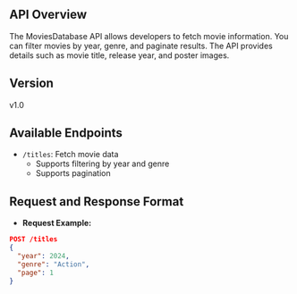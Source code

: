 ## API Overview
The MoviesDatabase API allows developers to fetch movie information. You can filter movies by year, genre, and paginate results. The API provides details such as movie title, release year, and poster images.

## Version
v1.0

## Available Endpoints
- `/titles`: Fetch movie data
  - Supports filtering by year and genre
  - Supports pagination

## Request and Response Format
- **Request Example:**
```json
POST /titles
{
  "year": 2024,
  "genre": "Action",
  "page": 1
}
